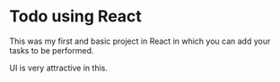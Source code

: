 # Todo using React

This was my first and basic project in React in which you can add your tasks to be performed.   

UI is very attractive in this.





 


  
    

 
  





 




 





 



 




 














 



















































































